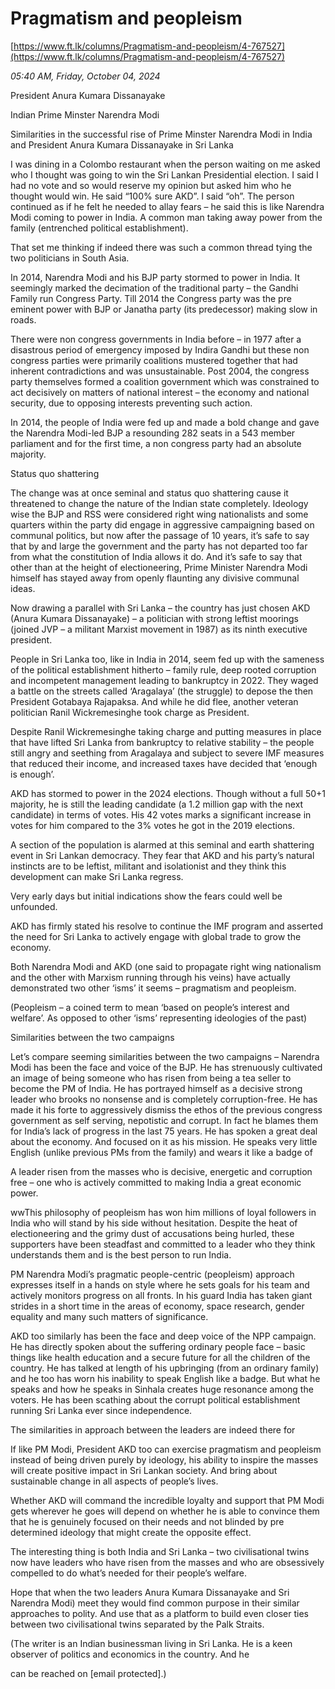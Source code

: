 # Pragmatism and peopleism

[https://www.ft.lk/columns/Pragmatism-and-peopleism/4-767527](https://www.ft.lk/columns/Pragmatism-and-peopleism/4-767527)

*05:40 AM, Friday, October 04, 2024*

President Anura Kumara Dissanayake

Indian Prime Minster Narendra Modi

Similarities in the successful rise of Prime Minster Narendra Modi in India and President Anura Kumara Dissanayake in Sri Lanka

I was dining in a Colombo restaurant when the person waiting on me asked who I thought was going to win the Sri Lankan Presidential election. I said I had no vote and so would reserve my opinion but asked him who he thought would win. He said “100% sure AKD”. I said “oh”. The person continued as if he felt he needed to allay fears – he said this is like Narendra Modi coming to power in India. A common man taking away power from the family (entrenched political establishment).

That set me thinking if indeed there was such a common thread tying the two politicians in South Asia.

In 2014, Narendra Modi and his BJP party stormed to power in India. It seemingly marked the decimation of the traditional party – the Gandhi Family run Congress Party. Till 2014 the Congress party was the pre eminent power with BJP or Janatha party (its predecessor) making slow in roads.

There were non congress governments in India before – in 1977 after a disastrous period of emergency imposed by Indira Gandhi but these non congress parties were primarily coalitions mustered together that had inherent contradictions and was unsustainable. Post 2004, the congress party themselves formed a coalition government which was constrained to act decisively on matters of national interest – the economy and national security, due to opposing interests preventing such action.

In 2014, the people of India were fed up and made a bold change and gave the Narendra Modi-led BJP a resounding 282 seats in a 543 member parliament and for the first time, a non congress party had an absolute majority.

Status quo shattering

The change was at once seminal and status quo shattering cause it threatened to change the nature of the Indian state completely. Ideology wise the BJP and RSS were considered right wing nationalists and some quarters within the party did engage in aggressive campaigning based on communal politics, but now after the passage of 10 years, it’s safe to say that by and large the government and the party has not departed too far from what the constitution of India allows it do. And it’s safe to say that other than at the height of electioneering, Prime Minister Narendra Modi himself has stayed away from openly flaunting any divisive communal ideas.

Now drawing a parallel with Sri Lanka – the country has just chosen AKD (Anura Kumara Dissanayake) – a politician with strong leftist moorings (joined JVP – a militant Marxist movement in 1987) as its ninth executive president.

People in Sri Lanka too, like in India in 2014, seem fed up with the sameness of the political establishment hitherto – family rule, deep rooted corruption and incompetent management leading to bankruptcy in 2022. They waged a battle on the streets called ‘Aragalaya’ (the struggle) to depose the then President Gotabaya Rajapaksa. And while he did flee, another veteran politician Ranil Wickremesinghe took charge as President.

Despite Ranil Wickremesinghe taking charge and putting measures in place that have lifted Sri Lanka from bankruptcy to relative stability – the people still angry and seething from Aragalaya and subject to severe IMF measures that reduced their income, and increased taxes have decided that ‘enough is enough’.

AKD has stormed to power in the 2024 elections. Though without a full 50+1 majority, he is still the leading candidate (a 1.2 million gap with the next candidate) in terms of votes. His 42 votes marks a significant increase in votes for him compared to the 3% votes he got in the 2019 elections.

A section of the population is alarmed at this seminal and earth shattering event in Sri Lankan democracy. They fear that AKD and his party’s natural instincts are to be leftist, militant and isolationist and they think this development can make Sri Lanka regress.

Very early days but initial indications show the fears could well be unfounded.

AKD has firmly stated his resolve to continue the IMF program and asserted the need for Sri Lanka to actively engage with global trade to grow the economy.

Both Narendra Modi and AKD (one said to propagate right wing nationalism and the other with Marxism running through his veins) have actually demonstrated two other ‘isms’ it seems – pragmatism and peopleism.

(Peopleism – a coined term to mean ‘based on people’s interest and welfare’. As opposed to other ‘isms’ representing ideologies of the past)

Similarities between the two campaigns

Let’s compare seeming similarities between the two campaigns – Narendra Modi has been the face and voice of the BJP. He has strenuously cultivated an image of being someone who has risen from being a tea seller to become the PM of India. He has portrayed himself as a decisive strong leader who brooks no nonsense and is completely corruption-free. He has made it his forte to aggressively dismiss the ethos of the previous congress government as self serving, nepotistic and corrupt. In fact he blames them for India’s lack of progress in the last 75 years. He has spoken a great deal about the economy. And focused on it as his mission. He speaks very little English (unlike previous PMs from the family) and wears it like a badge of

A leader risen from the masses who is decisive, energetic and corruption free – one who is actively committed to making India a great economic power.

wwThis philosophy of peopleism has won him millions of loyal followers in India who will stand by his side without hesitation. Despite the heat of electioneering and the grimy dust of accusations being hurled, these supporters have been steadfast and committed to a leader who they think understands them and is the best person to run India.

PM Narendra Modi’s pragmatic people-centric (peopleism) approach expresses itself in a hands on style where he sets goals for his team and actively monitors progress on all fronts. In his guard India has taken giant strides in a short time in the areas of economy, space research, gender equality and many such matters of significance.

AKD too similarly has been the face and deep voice of the NPP campaign. He has directly spoken about the suffering ordinary people face – basic things like health education and a secure future for all the children of the country. He has talked at length of his upbringing (from an ordinary family) and he too has worn his inability to speak English like a badge. But what he speaks and how he speaks in Sinhala creates huge resonance among the voters. He has been scathing about the corrupt political establishment running Sri Lanka ever since independence.

The similarities in approach between the leaders are indeed there for

If like PM Modi, President AKD too can exercise pragmatism and peopleism instead of being driven purely by ideology, his ability to inspire the masses will create positive impact in Sri Lankan society. And bring about sustainable change in all aspects of people’s lives.

Whether AKD will command the incredible loyalty and support that PM Modi gets wherever he goes will depend on whether he is able to convince them that he is genuinely focused on their needs and not blinded by pre determined ideology that might create the opposite effect.

The interesting thing is both India and Sri Lanka – two civilisational twins now have leaders who have risen from the masses and who are obsessively compelled to do what’s needed for their people’s welfare.

Hope that when the two leaders Anura Kumara Dissanayake and Sri Narendra Modi) meet they would find common purpose in their similar approaches to polity. And use that as a platform to build even closer ties between two civilisational twins separated by the Palk Straits.

(The writer is an Indian businessman living in Sri Lanka. He is a keen observer of politics and economics in the country. And he

can be reached on [email protected].)

